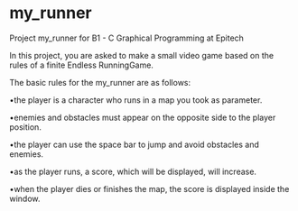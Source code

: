 # my_runner
Project my_runner for B1 - C Graphical Programming at Epitech 

In this project, you are asked to make a small video game based on the rules of a finite Endless RunningGame.

The basic rules for the my_runner are as follows:

•the player is a character who runs in a map you took as parameter.

•enemies and obstacles must appear on the opposite side to the player position.

•the player can use the space bar to jump and avoid obstacles and enemies.

•as the player runs, a score, which will be displayed, will increase.

•when the player dies or finishes the map, the score is displayed inside the window.
